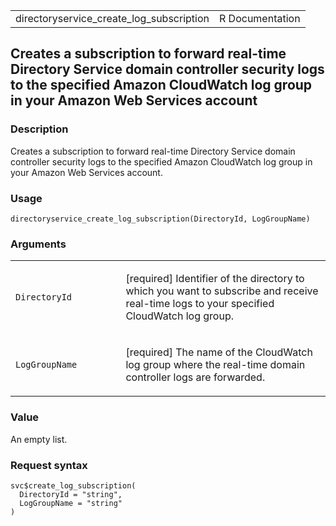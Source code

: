 <table style="width: 100%;">
<tbody>
<tr class="odd">
<td>directoryservice_create_log_subscription</td>
<td style="text-align: right;">R Documentation</td>
</tr>
</tbody>
</table>

## Creates a subscription to forward real-time Directory Service domain controller security logs to the specified Amazon CloudWatch log group in your Amazon Web Services account

### Description

Creates a subscription to forward real-time Directory Service domain
controller security logs to the specified Amazon CloudWatch log group in
your Amazon Web Services account.

### Usage

    directoryservice_create_log_subscription(DirectoryId, LogGroupName)

### Arguments

<table>
<colgroup>
<col style="width: 35%" />
<col style="width: 65%" />
</colgroup>
<tbody>
<tr class="odd">
<td><code
id="directoryservice_create_log_subscription_:_DirectoryId">DirectoryId</code></td>
<td><p>[required] Identifier of the directory to which you want to
subscribe and receive real-time logs to your specified CloudWatch log
group.</p></td>
</tr>
<tr class="even">
<td><code
id="directoryservice_create_log_subscription_:_LogGroupName">LogGroupName</code></td>
<td><p>[required] The name of the CloudWatch log group where the
real-time domain controller logs are forwarded.</p></td>
</tr>
</tbody>
</table>

### Value

An empty list.

### Request syntax

    svc$create_log_subscription(
      DirectoryId = "string",
      LogGroupName = "string"
    )
